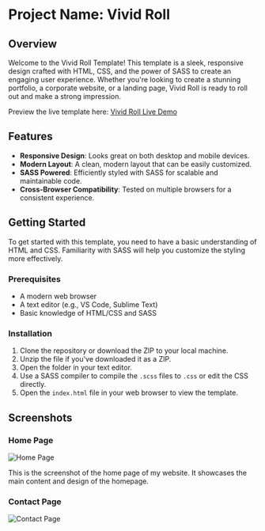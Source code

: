 # Project Name: Vivid Roll 

## Overview
Welcome to the Vivid Roll Template! This template is a sleek, responsive design crafted with HTML, CSS, and the power of SASS to create an engaging user experience. Whether you're looking to create a stunning portfolio, a corporate website, or a landing page, Vivid Roll is ready to roll out and make a strong impression.

Preview the live template here: [Vivid Roll Live Demo](https://vivid-roll-405.netlify.app/)

## Features
- **Responsive Design**: Looks great on both desktop and mobile devices.
- **Modern Layout**: A clean, modern layout that can be easily customized.
- **SASS Powered**: Efficiently styled with SASS for scalable and maintainable code.
- **Cross-Browser Compatibility**: Tested on multiple browsers for a consistent experience.

## Getting Started
To get started with this template, you need to have a basic understanding of HTML and CSS. Familiarity with SASS will help you customize the styling more effectively.

### Prerequisites
- A modern web browser
- A text editor (e.g., VS Code, Sublime Text)
- Basic knowledge of HTML/CSS and SASS

### Installation
1. Clone the repository or download the ZIP to your local machine.
2. Unzip the file if you've downloaded it as a ZIP.
3. Open the folder in your text editor.
4. Use a SASS compiler to compile the `.scss` files to `.css` or edit the CSS directly.
5. Open the `index.html` file in your web browser to view the template.


## Screenshots

### Home Page

![Home Page](https://github-production-user-asset-6210df.s3.amazonaws.com/79692865/280677124-77406c58-9027-492e-b897-31e1ebe14544.png)

This is the screenshot of the home page of my website. It showcases the main content and design of the homepage.

### Contact Page

![Contact Page]([https://raw.githubusercontent.com/heyyrahul/vivid-roll-405/assets/79692865/a2f3f933-9ece-459e-bd8f-1216f17b310a](https://github-production-user-asset-6210df.s3.amazonaws.com/79692865/280678311-a2f3f933-9ece-459e-bd8f-1216f17b310a.png)https://github-production-user-asset-6210df.s3.amazonaws.com/79692865/280678311-a2f3f933-9ece-459e-bd8f-1216f17b310a.png)




